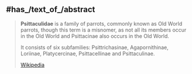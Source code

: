 

## #has_/text_of_/abstract 

> **Psittaculidae** is a family of parrots, commonly known as Old World parrots, 
> though this term is a misnomer, as not all its members occur in the Old World 
> and Psittacinae also occurs in the Old World. 
> 
> It consists of six subfamilies: Psittrichasinae, Agapornithinae, Loriinae, Platycercinae, Psittacellinae and Psittaculinae.
>
> [Wikipedia](https://en.wikipedia.org/wiki/Psittaculidae) 

